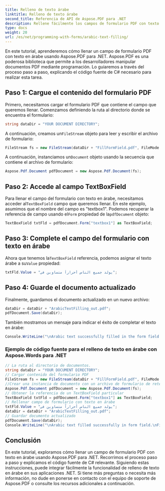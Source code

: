```yaml
---
title: Relleno de texto árabe
linktitle: Relleno de texto árabe
second_title: Referencia de API de Aspose.PDF para .NET
description: Rellene fácilmente los campos de formulario PDF con texto en árabe utilizando Aspose.PDF para .NET.
type: docs
weight: 20
url: /es/net/programming-with-forms/arabic-text-filling/
---
```


En este tutorial, aprenderemos cómo llenar un campo de formulario PDF con texto en árabe usando Aspose.PDF para .NET. Aspose.PDF es una poderosa biblioteca que permite a los desarrolladores manipular documentos PDF mediante programación. Lo guiaremos a través del proceso paso a paso, explicando el código fuente de C# necesario para realizar esta tarea.

## Paso 1: Cargue el contenido del formulario PDF

Primero, necesitamos cargar el formulario PDF que contiene el campo que queremos llenar. Comenzamos definiendo la ruta al directorio donde se encuentra el formulario:

```csharp
string dataDir = "YOUR DOCUMENT DIRECTORY";
```

 A continuación, creamos un`FileStream` objeto para leer y escribir el archivo de formulario:

```csharp
FileStream fs = new FileStream(dataDir + "FillFormField.pdf", FileMode.Open, FileAccess.ReadWrite);
```

 A continuación, instanciamos un`Document` objeto usando la secuencia que contiene el archivo de formulario:

```csharp
Aspose.Pdf.Document pdfDocument = new Aspose.Pdf.Document(fs);
```

## Paso 2: Accede al campo TextBoxField

 Para llenar el campo del formulario con texto en árabe, necesitamos acceder al`TextBoxField` campo que queremos llenar. En este ejemplo, asumimos que el nombre del campo es "textbox1". Podemos recuperar la referencia de campo usando el`Form` propiedad de la`pdfDocument` objeto:

```csharp
TextBoxField txtFld = pdfDocument.Form["textbox1"] as TextBoxField;
```

## Paso 3: Complete el campo del formulario con texto en árabe

 Ahora que tenemos la`TextBoxField` referencia, podemos asignar el texto árabe a su`Value` propiedad:

```csharp
txtFld.Value = "يولد جميع الناس أحراراً متساوين في";
```

## Paso 4: Guarde el documento actualizado

Finalmente, guardamos el documento actualizado en un nuevo archivo:

```csharp
dataDir = dataDir + "ArabicTextFilling_out.pdf";
pdfDocument.Save(dataDir);
```

También mostramos un mensaje para indicar el éxito de completar el texto en árabe:

```csharp
Console.WriteLine("\nArabic text successfully filled in the form field.\nFile saved in the following location: " + dataDir);
```

### Ejemplo de código fuente para el relleno de texto en árabe con Aspose.Words para .NET 
```csharp
// La ruta al directorio de documentos.
string dataDir = "YOUR DOCUMENT DIRECTORY";
// Cargar contenido del formulario PDF
FileStream fs = new FileStream(dataDir + "FillFormField.pdf", FileMode.Open, FileAccess.ReadWrite);
//Crear una instancia de documento con un archivo de formulario de retención de flujo
Aspose.Pdf.Document pdfDocument = new Aspose.Pdf.Document(fs);
// Obtener la referencia de un TextBoxField particular
TextBoxField txtFld = pdfDocument.Form["textbox1"] as TextBoxField;
// Rellenar campo de formulario con texto en árabe
txtFld.Value = "يولد جميع الناس أحراراً متساوين في";
dataDir = dataDir + "ArabicTextFilling_out.pdf";
// Guardar documento actualizado
pdfDocument.Save(dataDir);
Console.WriteLine("\nArabic text filled successfully in form field.\nFile saved at " + dataDir);
```

## Conclusión

En este tutorial, exploramos cómo llenar un campo de formulario PDF con texto en árabe usando Aspose.PDF para .NET. Recorrimos el proceso paso a paso y explicamos el código fuente de C# relevante. Siguiendo estas instrucciones, puede integrar fácilmente la funcionalidad de relleno de texto en árabe en sus aplicaciones .NET. Si tiene más preguntas o necesita más información, no dude en ponerse en contacto con el equipo de soporte de Aspose.PDF o consulte los recursos adicionales a continuación.
